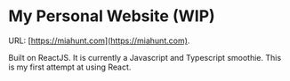 # My Personal Website (WIP)

URL: [https://miahunt.com](https://miahunt.com).

Built on ReactJS.
It is currently a Javascript and Typescript smoothie. This is my first attempt at using React.
